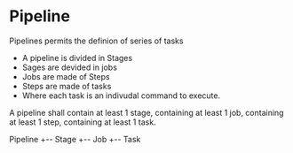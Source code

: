 # Pipeline

Pipelines permits the definion of series of tasks

- A pipeline is divided in Stages
- Sages are devided in jobs
- Jobs are made of Steps
- Steps are made of tasks
- Where each task is an indivudal command to execute.

A pipeline shall contain at least 1 stage, containing at least 1 job, containing at least 1 step, containing at least 1 task.

Pipeline
+-- Stage
    +-- Job
        +-- Task